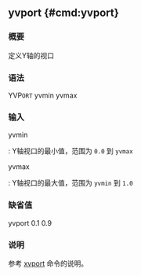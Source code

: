 ## yvport {#cmd:yvport}

### 概要

定义Y轴的视口

### 语法

YVP`ORT` yvmin yvmax

### 输入

yvmin

:   Y轴视口的最小值，范围为 `0.0` 到 `yvmax`

yvmax

:   Y轴视口的最大值，范围为 `yvmin` 到 `1.0`

### 缺省值

yvport 0.1 0.9

### 说明

参考 [xvport](/commands/xvport.md) 命令的说明。
